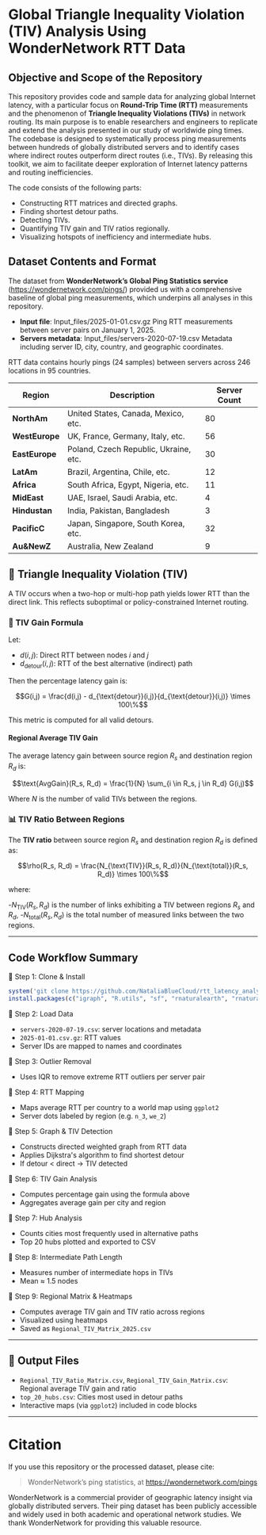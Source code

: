 # Global Triangle Inequality Violation (TIV) Analysis Using WonderNetwork RTT Data

## Objective and Scope of the Repository

This repository provides code and sample data for analyzing global Internet latency, with a particular focus on **Round-Trip Time (RTT)** measurements and 
the phenomenon of **Triangle Inequality Violations (TIVs)** in network routing. 
Its main purpose is to enable researchers and engineers to replicate and extend the analysis presented in our study of worldwide ping times. 
The codebase is designed to systematically process ping measurements between hundreds of globally distributed servers and to identify cases where indirect routes outperform direct routes (i.e., TIVs).
By releasing this toolkit, we aim to facilitate deeper exploration of Internet latency patterns and routing inefficiencies. 

The code consists of the following parts:
- Constructing RTT matrices and directed graphs.
- Finding shortest detour paths.
- Detecting TIVs.
- Quantifying TIV gain and TIV ratios regionally.
- Visualizing hotspots of inefficiency and intermediate hubs.

## Dataset Contents and Format

The dataset from **WonderNetwork’s Global Ping Statistics service** (https://wondernetwork.com/pings/) provided us with a comprehensive baseline of global ping measurements, which underpins all analyses in this repository.

- **Input file**: Input_files/2025-01-01.csv.gz Ping RTT measurements between server pairs on January 1, 2025.
- **Servers metadata**: Input_files/servers-2020-07-19.csv Metadata including server ID, city, country, and geographic coordinates.

RTT data contains hourly pings (24 samples) between servers across 246 locations in 95 countries. 

| Region            | Description                           | Server Count |
| ----------------- | ------------------------------------- | ------------ |
| **NorthAm**       | United States, Canada, Mexico, etc.   | 80           |
| **WestEurope**    | UK, France, Germany, Italy, etc.      | 56           |
| **EastEurope**    | Poland, Czech Republic, Ukraine, etc. | 30           |
| **LatAm**         | Brazil, Argentina, Chile, etc.        | 12           |
| **Africa**        | South Africa, Egypt, Nigeria, etc.    | 11           |
| **MidEast**       | UAE, Israel, Saudi Arabia, etc.       | 4            |
| **Hindustan**     | India, Pakistan, Bangladesh           | 3            |
| **PacificC**      | Japan, Singapore, South Korea, etc.   | 32           |
| **Au&NewZ**       | Australia, New Zealand                | 9            |


## 🧮 Triangle Inequality Violation (TIV)

A TIV occurs when a two-hop or multi-hop path yields lower RTT than the direct link. This reflects suboptimal or policy-constrained Internet routing.

### 📐 TIV Gain Formula

Let:

- $`d(i,j)`$: Direct RTT between nodes $` i `$ and $` j `$
- $` d_{\text{detour}}(i,j) `$: RTT of the best alternative (indirect) path

Then the percentage latency gain is:
```math
G(i,j) = \frac{d(i,j) - d_{\text{detour}}(i,j)}{d_{\text{detour}}(i,j)} \times 100\%
```

This metric is computed for all valid detours.

#### Regional Average TIV Gain

The average latency gain between source region $` R_s `$ and destination region $` R_d `$ is:

```math
\text{AvgGain}(R_s, R_d) = \frac{1}{N} \sum_{i \in R_s, j \in R_d} G(i,j)
```

Where $` N `$ is the number of valid TIVs between the regions.

### 📊 TIV Ratio Between Regions


The **TIV ratio** between source region $` R_s `$ and destination region $` R_d `$ is defined as:
```math
\rho(R_s, R_d) = \frac{N_{\text{TIV}}(R_s, R_d)}{N_{\text{total}}(R_s, R_d)} \times 100\%
```

where:

-$` N_{\text{TIV}}(R_s, R_d)`$ is the number of links exhibiting a TIV between regions $` R_s `$ and $` R_d `$,
-$` N_{\text{total}}(R_s, R_d) `$ is the total number of measured links between the two regions.



---

## Code Workflow Summary

🔹 Step 1: Clone & Install
```r
system('git clone https://github.com/NataliaBlueCloud/rtt_latency_analysis_triangle_violations.git') 
install.packages(c("igraph", "R.utils", "sf", "rnaturalearth", "rnaturalearthdata", "dplyr", "ggrepel", "tidyr"))
```
 🔹 Step 2: Load Data
- `servers-2020-07-19.csv`: server locations and metadata
- `2025-01-01.csv.gz`: RTT values
- Server IDs are mapped to names and coordinates

 🔹 Step 3: Outlier Removal
- Uses IQR to remove extreme RTT outliers per server pair

 🔹 Step 4: RTT Mapping
- Maps average RTT per country to a world map using `ggplot2`
- Server dots labeled by region (e.g. `n_3`, `we_2`)

 🔹 Step 5: Graph & TIV Detection
- Constructs directed weighted graph from RTT data
- Applies Dijkstra's algorithm to find shortest detour
- If detour < direct → TIV detected

 🔹 Step 6: TIV Gain Analysis
- Computes percentage gain using the formula above
- Aggregates average gain per city and region

 🔹 Step 7: Hub Analysis
- Counts cities most frequently used in alternative paths
- Top 20 hubs plotted and exported to CSV

 🔹 Step 8: Intermediate Path Length
- Measures number of intermediate hops in TIVs
- Mean ≈ 1.5 nodes

 🔹 Step 9: Regional Matrix & Heatmaps
- Computes average TIV gain and TIV ratio across regions
- Visualized using heatmaps
- Saved as `Regional_TIV_Matrix_2025.csv`


---

## 📁 Output Files

- `Regional_TIV_Ratio_Matrix.csv`, `Regional_TIV_Gain_Matrix.csv`: Regional average TIV gain and ratio
- `top_20_hubs.csv`: Cities most used in detour paths
- Interactive maps (via `ggplot2`) included in code blocks

---
# Citation

If you use this repository or the processed dataset, please cite:

> WonderNetwork’s ping statistics, at https://wondernetwork.com/pings

WonderNetwork is a commercial provider of geographic latency insight via globally distributed servers. Their ping dataset has been publicly accessible and widely used in both academic and operational network studies. We thank WonderNetwork for providing this valuable resource.
